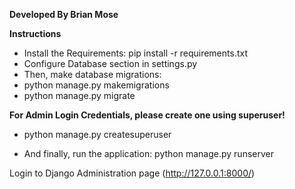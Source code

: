 **Developed By Brian Mose**

**Instructions**
- Install the Requirements: pip install -r requirements.txt
- Configure Database section in settings.py
- Then, make database migrations:
- python manage.py makemigrations
- python manage.py migrate

**For Admin Login Credentials, please create one using superuser!**
- python manage.py createsuperuser

- And finally, run the application: python manage.py runserver

Login to Django Administration page (http://127.0.0.1:8000/) 



